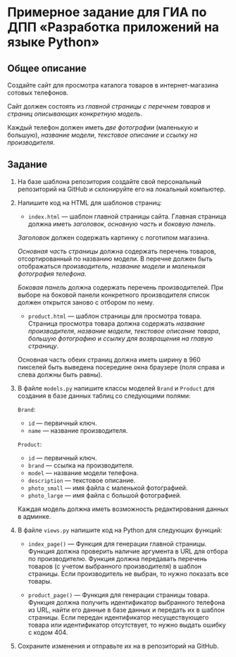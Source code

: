 # Примерное задание для ГИА по ДПП «Разработка приложений на языке Python»

## Общее описание

Создайте сайт для просмотра каталога товаров в интернет-магазина сотовых телефонов.

Сайт должен состоять из *главной страницы с перечнем товаров* и *страниц описывающих конкретную модель*.

Каждый телефон должен иметь *две фотографии* (маленькую и большую), *название модели*, *текстовое описание* и *ссылку на производителя*.

## Задание

1. На базе шаблона репозитория создайте свой персональный репозиторий на GitHub и склонируйте его на локальный компьютер.

2. Напишите код на HTML для шаблонов страниц:

   * `index.html` — шаблон главной страницы сайта. Главная страница должна иметь *заголовок*, *основную часть* и *боковую панель*. 
   
   *Заголовок* должен содержать картинку с логотипом магазина.
   
   *Основная часть страницы* должна содержать перечень товаров, отсортированный по названию модели. В перечне должен быть отображаться *производитель*, *название модели* и *маленькая фотография телефона*.
   
   *Боковая панель* должна содержать перечень производителей. При выборе на боковой панели конкретного производителя список должен открытся заново с отбором по нему.

   * `product.html` — шаблон страницы для просмотра товара. Страница просмотра товара должна содержать *название производителя*, *название модели*, *текстовое описание товара*, *большую фотографию* и *ссылку для возвращения на главую страницу*.

   Основная часть обеих страниц должна иметь ширину в 960 пикселей быть выведена посередине окна браузере (поля справа и слева должны быть равны).

3. В файле `models.py` напишите классы моделей `Brand` и `Product` для создания в базе данных таблиц со следующими полями:

   `Brand`:

   * `id` — первичный ключ.
   * `name` — название производителя.

   `Product`:

   * `id` — первичный ключ.
   * `brand` — ссылка на производителя.
   * `model` — название модели телефона.
   * `description` — текстовое описание.
   * `photo_small` — имя файла с маленькой фотографией.
   * `photo_large` — имя файла с большой фотографией.

   Каждая модель должна иметь возможность редактирования данных в админке.

4. В файле `views.py` напишите код на Python для следующих функций:

   * `index_page()` — Функция для генерации главной страницы. Функция должна проверить наличие аргумента в URL для отбора по производителю. Функция должна передавать перечень товаров (с учетом выбранного производителя) в шаблон страницы. Если производитель не выбран, то нужно показать все товары.

   * `product_page()` — Функция для генерации страницы товара. Функция должна получить идентификатор выбранного телефона из URL, найти его данные в базе данных и передать их в шаблон страницы. Если передан идентификатор несуществующего товара или идентификатор отсутствует, то нужно выдать ошибку с кодом 404.

5. Сохраните изменения и отправьте их на в репозиторий на GitHub.
